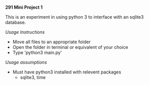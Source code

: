 **291 Mini Project 1**

This is an experiment in using python 3 to interface with an sqlite3 database.

*Usage Instructions*
* Move all files to an appropriate folder
* Open the folder in terminal or equivalent of your choice
* Type 'python3 main.py'

*Usage assumptions*
* Must have python3 installed with relevent packages
    * sqlite3, time